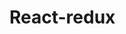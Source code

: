 # React-redux
<!-- npm create vite@latest
npm install @reduxjs/toolkit react-redux
https://redux-toolkit.js.org/tutorials/quick-start


npm i react-confirm-alert
https://www.npmjs.com/package/react-confirm-alert

npm i uuid
https://www.npmjs.com/package/uuid -->